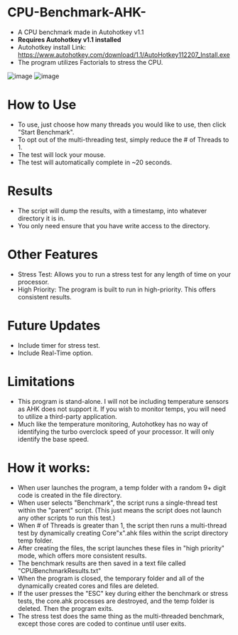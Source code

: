 # CPU-Benchmark-AHK-
- A CPU benchmark made in Autohotkey v1.1
- **Requires Autohotkey v1.1 installed**
- Autohotkey install Link: https://www.autohotkey.com/download/1.1/AutoHotkey112207_Install.exe
- The program utilizes Factorials to stress the CPU.

![image](https://github.com/user-attachments/assets/957e8d48-dd59-4dc7-a605-11562b22d30b)
![image](https://github.com/user-attachments/assets/df56124d-1688-40ef-9350-6a2f1b879283)

# How to Use
- To use, just choose how many threads you would like to use, then click "Start Benchmark".
- To opt out of the multi-threading test, simply reduce the # of Threads to 1.
- The test will lock your mouse.
- The test will automatically complete in ~20 seconds.

# Results
- The script will dump the results, with a timestamp, into whatever directory it is in.
- You only need ensure that you have write access to the directory.

# Other Features
- Stress Test: Allows you to run a stress test for any length of time on your processor.
- High Priority: The program is built to run in high-priority. This offers consistent results.

# Future Updates
- Include timer for stress test.
- Include Real-Time option.

# Limitations
- This program is stand-alone. I will not be including temperature sensors as AHK does not support it.
  If you wish to monitor temps, you will need to utilize a third-party application.
- Much like the temperature monitoring, Autohotkey has no way of identifying the turbo overclock speed of your processor. It will only identify the base speed.

# How it works:
- When user launches the program, a temp folder with a random 9+ digit code is created in the file directory.
- When user selects "Benchmark", the script runs a single-thread test within the "parent" script.
    (This just means the script does not launch any other scripts to run this test.)
- When # of Threads is greater than 1, the script then runs a multi-thread test by dynamically creating Core"x".ahk files within the script directory temp folder.
- After creating the files, the script launches these files in "high priority" mode, which offers more consistent results.
- The benchmark results are then saved in a text file called "CPUBenchmarkResults.txt"
- When the program is closed, the temporary folder and all of the dynamically created cores and files are deleted.
- If the user presses the "ESC" key during either the benchmark or stress tests, the core.ahk processes are destroyed, and the temp folder is deleted. Then the program exits.
- The stress test does the same thing as the multi-threaded benchmark, except those cores are coded to continue until user exits.
